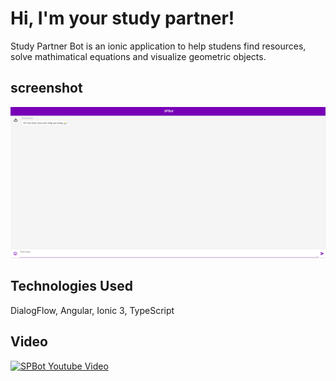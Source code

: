 #  Hi, I'm your study partner!

Study Partner Bot is an ionic application to help studens find resources, solve mathimatical equations and visualize geometric objects.

## screenshot
![screenshot](https://github.com/ahmedabuamra/SPBot/blob/master/Screenshot%20from%202019-03-17%2015-31-12.png)


## Technologies Used
DialogFlow, Angular, Ionic 3, TypeScript




## Video
[![SPBot Youtube Video](https://img.youtube.com/vi/73imkMYlJQY/0.jpg)](https://www.youtube.com/watch?v=73imkMYlJQY)

